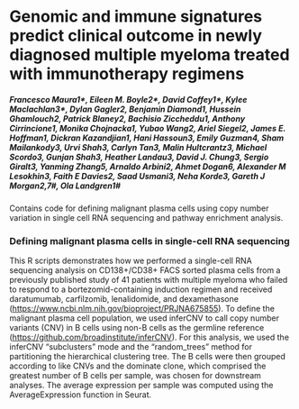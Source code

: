 # Genomic and immune signatures predict clinical outcome in newly diagnosed multiple myeloma treated with immunotherapy regimens
##### Francesco Maura1*, Eileen M. Boyle2*, David Coffey1*, Kylee Maclachlan3*, Dylan Gagler2, Benjamin Diamond1, Hussein Ghamlouch2, Patrick Blaney2, Bachisio Ziccheddu1, Anthony Cirrincione1, Monika Chojnacka1, Yubao Wang2, Ariel Siegel2, James E. Hoffman1, Dickran Kazandjian1, Hani Hassoun3, Emily Guzman4, Sham Mailankody3, Urvi Shah3, Carlyn Tan3, Malin Hultcrantz3, Michael Scordo3, Gunjan Shah3, Heather Landau3, David J. Chung3, Sergio Giralt3, Yanming Zhang5, Arnaldo Arbini2, Ahmet Dogan6, Alexander M Lesokhin3, Faith E Davies2, Saad Usmani3, Neha Korde3, Gareth J Morgan2,7#, Ola Landgren1#

Contains code for defining malignant plasma cells using copy number variation in single cell RNA sequencing and pathway enrichment analysis.

### Defining malignant plasma cells in single-cell RNA sequencing

This R scripts demonstrates how we performed a single-cell RNA sequencing analysis on CD138+/CD38+ FACS sorted plasma cells from a previously published study of 41 patients with multiple myeloma who failed to respond to a bortezomid-containing induction regimen and received daratumumab, carfilzomib, lenalidomide, and dexamethasone (https://www.ncbi.nlm.nih.gov/bioproject/PRJNA675855).  To define the malignant plasma cell population, we used inferCNV to call copy number variants (CNV) in B cells using non-B cells as the germline reference (https://github.com/broadinstitute/inferCNV). For this analysis, we used the inferCNV “subclusters” mode and the “random_trees” method for partitioning the hierarchical clustering tree. The B cells were then grouped according to like CNVs and the dominate clone, which comprised the greatest number of B cells per sample, was chosen for downstream analyses. The average expression per sample was computed using the AverageExpression function in Seurat.
